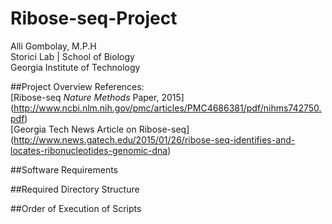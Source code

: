 # Ribose-seq-Project
Alli Gombolay, M.P.H  
Storici Lab | School of Biology  
Georgia Institute of Technology  

##Project Overview
References:  
[Ribose-seq *Nature Methods* Paper, 2015]
(http://www.ncbi.nlm.nih.gov/pmc/articles/PMC4686381/pdf/nihms742750.pdf)  
[Georgia Tech News Article on Ribose-seq]
(http://www.news.gatech.edu/2015/01/26/ribose-seq-identifies-and-locates-ribonucleotides-genomic-dna)

##Software Requirements

##Required Directory Structure

##Order of Execution of Scripts
